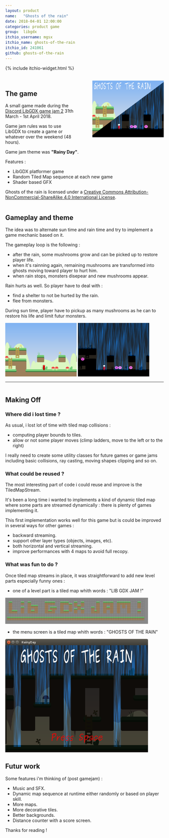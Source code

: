 ```yaml
---
layout: product
name:   "Ghosts of the rain"
date: 2018-04-01 12:00:00
categories: product game
group:  libgdx
itchio_username: mgsx
itchio_name: ghosts-of-the-rain
itchio_id: 241061
github: ghosts-of-the-rain
---
```


{% include itchio-widget.html %}

<br style="clear: both;">

<img src="cover.png" width="45%" style="float: right; margin-left: 50px;">

## The game

A small game made during the [Discord LibGDX game jam 2](https://discordapp.com/invite/6pgDK9F) 31th March - 1st April 2018.

Game jam rules was to use LibGDX to create a game or whatever over the weekend (48 hours).

Game jam theme was **"Rainy Day"**.

Features :

* LibGDX platformer game
* Random Tiled Map sequence at each new game
* Shader based GFX

Ghosts of the rain is licensed under a [Creative Commons Attribution-NonCommercial-ShareAlike 4.0 International License](http://creativecommons.org/licenses/by-nc-sa/4.0/).

<div style="clear: both;"></div>

## Gameplay and theme

The idea was to alternate sun time and rain time and try to implement a game mechanic based on it.

The gameplay loop is the following :

* after the rain, some mushrooms grow and can be picked up to restore player life.
* when it's rainning again, remaining mushrooms are transformed into ghosts moving toward player to hurt him.
* when rain stops, monsters disepear and new mushrooms appear.

Rain hurts as well. So player have to deal with :

* find a shelter to not be hurted by the rain.
* flee from monsters.

During sun time, player have to pickup as many mushrooms as he can to restore his life and limit futur monsters.

<img src="sc2.png" width="45%">
<img src="sc3.png" width="45%">
<hr>

<div style="clear: both;"></div>

## Making Off

### Where did i lost time ?

As usual, i lost lot of time with tiled map collisions :

* computing player bounds to tiles.
* allow or not some player moves (climp ladders, move to the left or to the right)

I really need to create some utility classes for future games or game jams including basic collisions, ray casting, moving shapes clipping and so on.

### What could be reused ?

The most interesting part of code i could reuse and improve is the TiledMapStream.

It's been a long time i wanted to implements a kind of dynamic tiled map where some parts are streamed dynamically : there is plenty of games implementing it.

This first implementation works well for this game but is could be improved in several ways for other games : 

* backward streaming.
* support other layer types (objects, images, etc).
* both horizontal and vertical streaming.
* improve performances with 4 maps to avoid full recopy.

### What was fun to do ?

Once tiled map streams in place, it was straightforward to add new level parts especially funny ones :

* one of a level part is a tiled map whith words : "LIB GDX JAM !"

<img src="sc4.png" width="90%">

* the menu screen is a tiled map whith words : "GHOSTS OF THE RAIN"

<img src="sc1.png" width="90%">


<div style="clear: both;"></div>

## Futur work 

Some features i'm thinking of (post gamejam) : 

* Music and SFX.
* Dynamic map sequence at runtime either randomly or based on player skill.
* More maps.
* More decorative tiles.
* Better backgrounds.
* Distance counter with a score screen.

Thanks for reading !
